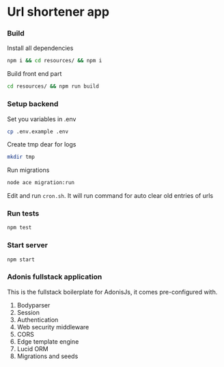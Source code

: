 # Url shortener app

### Build

Install all dependencies
```bash
npm i && cd resources/ && npm i
```

Build front end part
```bash
cd resources/ && npm run build
```

### Setup backend

Set you variables in .env
```bash
cp .env.example .env
```

Create tmp dear for logs
```bash
mkdir tmp
```

Run migrations 

```bash
node ace migration:run
```

Edit and run `cron.sh`. It will run command for auto clear old entries of urls

### Run tests

```bash
npm test
```

### Start server

```bash
npm start 
```

### Adonis fullstack application

This is the fullstack boilerplate for AdonisJs, it comes pre-configured with.

1. Bodyparser
2. Session
3. Authentication
4. Web security middleware
5. CORS
6. Edge template engine
7. Lucid ORM
8. Migrations and seeds

